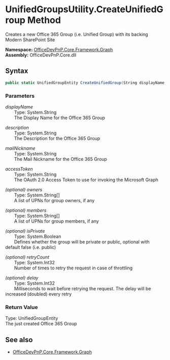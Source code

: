 # UnifiedGroupsUtility.CreateUnifiedGroup Method  
Creates a new Office 365 Group (i.e. Unified Group) with its backing Modern SharePoint Site  

**Namespace:** [OfficeDevPnP.Core.Framework.Graph](OfficeDevPnP.Core.Framework.Graph.md)  
**Assembly:** OfficeDevPnP.Core.dll  
## Syntax
```C#
public static UnifiedGroupEntity CreateUnifiedGroup(String displayName, String description, String mailNickname, String accessToken, String[] owners, String[] members, Boolean isPrivate, Int32 retryCount, Int32 delay)
```
### Parameters
*displayName*  
&emsp;&emsp;Type: System.String  
&emsp;&emsp;The Display Name for the Office 365 Group  

*description*  
&emsp;&emsp;Type: System.String  
&emsp;&emsp;The Description for the Office 365 Group  

*mailNickname*  
&emsp;&emsp;Type: System.String  
&emsp;&emsp;The Mail Nickname for the Office 365 Group  

*accessToken*  
&emsp;&emsp;Type: System.String  
&emsp;&emsp;The OAuth 2.0 Access Token to use for invoking the Microsoft Graph  

*(optional) owners*  
&emsp;&emsp;Type: System.String[]  
&emsp;&emsp;A list of UPNs for group owners, if any  

*(optional) members*  
&emsp;&emsp;Type: System.String[]  
&emsp;&emsp;A list of UPNs for group members, if any  

*(optional) isPrivate*  
&emsp;&emsp;Type: System.Boolean  
&emsp;&emsp;Defines whether the group will be private or public, optional with default false (i.e. public)  

*(optional) retryCount*  
&emsp;&emsp;Type: System.Int32  
&emsp;&emsp;Number of times to retry the request in case of throttling  

*(optional) delay*  
&emsp;&emsp;Type: System.Int32  
&emsp;&emsp;Milliseconds to wait before retrying the request. The delay will be increased (doubled) every retry  

### Return Value
Type: UnifiedGroupEntity  
The just created Office 365 Group

## See also
- [OfficeDevPnP.Core.Framework.Graph](OfficeDevPnP.Core.Framework.Graph.md)
